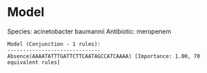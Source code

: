 
# Model

Species: acinetobacter baumannii
Antibiotic: meropenem

```
Model (Conjunction - 1 rules):
------------------------------
Absence(AAAATATTTGATTCTTCAATAGCCATCAAAA) [Importance: 1.00, 70 equivalent rules]

```

